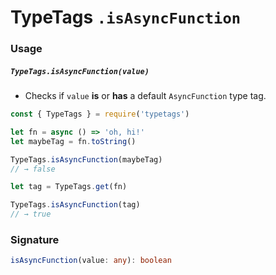 # TypeTags `.isAsyncFunction`

### Usage

##### `TypeTags.isAsyncFunction(value)`

- Checks if `value` **is** or **has** a default `AsyncFunction` type tag.

```js
const { TypeTags } = require('typetags')

let fn = async () => 'oh, hi!'
let maybeTag = fn.toString()

TypeTags.isAsyncFunction(maybeTag)
// → false

let tag = TypeTags.get(fn)

TypeTags.isAsyncFunction(tag)
// → true
```

### Signature

```ts
isAsyncFunction(value: any): boolean
```
